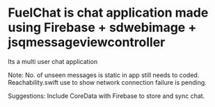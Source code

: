 # FuelChat is chat application made using Firebase + sdwebimage + jsqmessageviewcontroller
Its a multi user chat application

Note: 
No. of unseen messages is static in app still needs to coded.
Reachability.swift use to show network connection failure is pending.

Suggestions:
Include CoreData with Firebase to store and sync chat.
